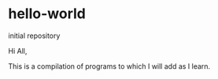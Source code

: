 # hello-world
initial repository

Hi All,

This is a compilation of programs to which I will add as I learn.
